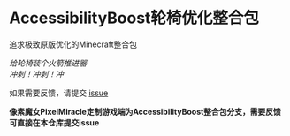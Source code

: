 # AccessibilityBoost轮椅优化整合包
追求极致原版优化的Minecraft整合包

*给轮椅装个火箭推进器*<br>
*冲刺！冲刺！冲*

如果需要反馈，请提交 [issue](https://github.com/TLSseven/AccessibilityBoost/issues/new)

**像素魔女PixelMiracle定制游戏端为AccessibilityBoost整合包分支，需要反馈可直接在本仓库提交issue**
